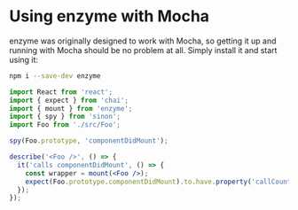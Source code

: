 # Using enzyme with Mocha

enzyme was originally designed to work with Mocha, so getting it up and running with Mocha should
be no problem at all. Simply install it and start using it:

```bash
npm i --save-dev enzyme
```

```jsx
import React from 'react';
import { expect } from 'chai';
import { mount } from 'enzyme';
import { spy } from 'sinon';
import Foo from './src/Foo';

spy(Foo.prototype, 'componentDidMount');

describe('<Foo />', () => {
  it('calls componentDidMount', () => {
    const wrapper = mount(<Foo />);
    expect(Foo.prototype.componentDidMount).to.have.property('callCount', 1);
  });
});

```
